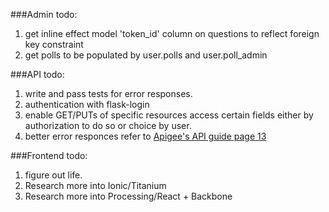 ###Admin todo:
1. get inline effect model 'token_id' column on questions to reflect foreign key constraint
2. get polls to be populated by user.polls and user.poll_admin

###API todo:
1. write and pass tests for error responses.
2. authentication with flask-login
3. enable GET/PUTs of specific resources access certain fields either by authorization to do so or choice by user.
4. better error responces refer to [Apigee's API guide page 13](https://pages.apigee.com/rs/apigee/images/api-design-ebook-2012-03.pdf)

###Frontend todo:
1. figure out life. 
2. Research more into Ionic/Titanium
3. Research more into Processing/React + Backbone

